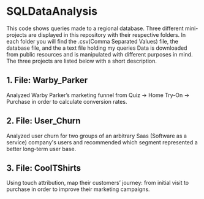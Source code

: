 # SQLDataAnalysis

This code shows queries made to a regional database. Three different mini-projects are displayed in this repository with their respective folders. In each folder you will find the .csv(Comma Separated Values) file, the database file, and the a text file holding my queries Data is downloaded from public resources and is manipulated with different purposes in mind. The three projects are listed below with a short description.

## 1. File: Warby_Parker 
Analyzed Warby Parker’s marketing funnel from Quiz → Home Try-On → Purchase in order to calculate conversion rates.

## 2. File: User_Churn
Analyzed user churn for two groups of an arbitrary Saas (Software as a service) company's users and recommended which segment  represented a better long-term user base.

## 3. File: CoolTShirts
Using touch attribution, map their customers’ journey: from initial visit to purchase in order to improve their marketing campaigns.
